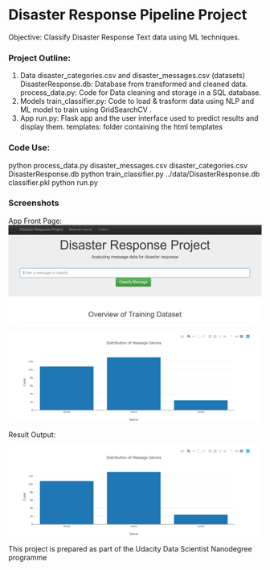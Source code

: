 # Disaster Response Pipeline Project

Objective: Classify Disaster Response Text data using ML techniques.

### Project Outline:
1. Data
disaster_categories.csv and disaster_messages.csv (datasets)
DisasterResponse.db: Database from transformed and cleaned data.
process_data.py: Code for Data cleaning and storage in a SQL database. 
2. Models
train_classifier.py: Code to load & trasform data using NLP and ML model to train using GridSearchCV .
3. App
run.py: Flask app and the user interface used to predict results and display them.
templates: folder containing the html templates

### Code Use:
python process_data.py disaster_messages.csv disaster_categories.csv DisasterResponse.db
python train_classifier.py ../data/DisasterResponse.db classifier.pkl
python run.py

### Screenshots

App Front Page:
![Front Page](https://github.com/ketanchangotra/Disaster-Response-Pipeline/blob/master/app/snapshot1.PNG)

![Overview of Training Data](https://github.com/ketanchangotra/Disaster-Response-Pipeline/blob/master/app/snapshot2.PNG)

Result Output:

![Output](https://github.com/ketanchangotra/Disaster-Response-Pipeline/blob/master/app/snapshot2.PNG)


This project is prepared as part of the Udacity Data Scientist Nanodegree programme



